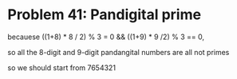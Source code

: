 Problem 41: Pandigital prime
===
becauese ((1+8) * 8 / 2) % 3 = 0 && ((1+9) * 9 /2) % 3 == 0,

so all the 8-digit and 9-digit pandangital numbers are all not primes

so we should start from 7654321
